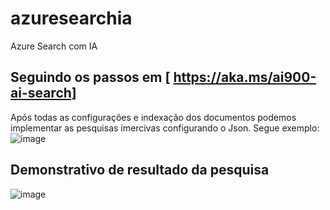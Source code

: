 # azuresearchia
Azure Search com IA

## Seguindo os passos em [ https://aka.ms/ai900-ai-search]

Após todas as configurações e indexação dos documentos podemos
implementar as pesquisas imercivas configurando o Json.
Segue exemplo:
![image](https://github.com/leto-silva/azuresearchia/assets/34771524/f64354d8-5527-4e84-b0fb-9a4e6ad1fa82)

## Demonstrativo de resultado da pesquisa
![image](https://github.com/leto-silva/azuresearchia/assets/34771524/6381eb46-b2c8-470c-9d86-8ed3f76bcfd8)


